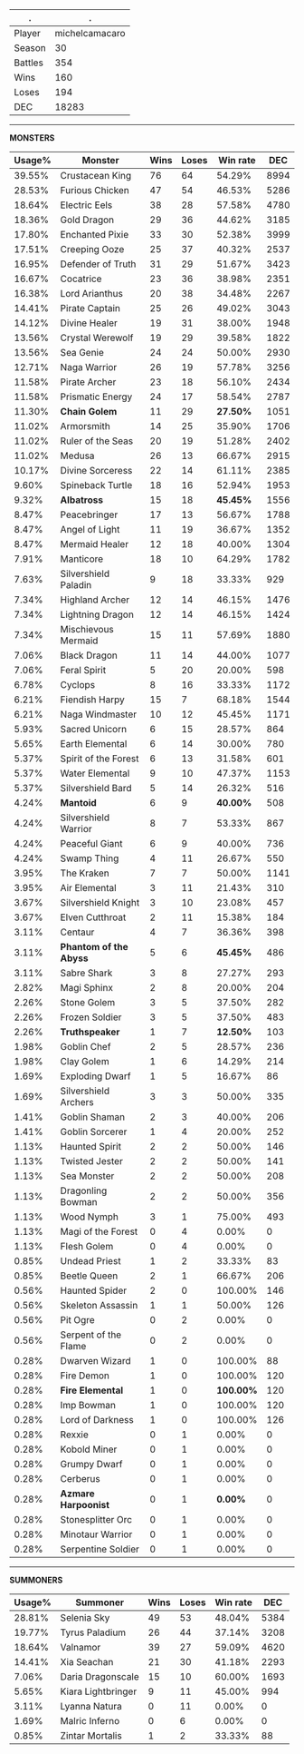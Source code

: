 .|.
|-|-
Player|michelcamacaro
Season|30
Battles|354
Wins|160
Loses|194
DEC|18283

---
**MONSTERS**

Usage%|Monster|Wins|Loses|Win rate|DEC|
-|-|-|-|-|-|
39.55%|Crustacean King|76|64|54.29%|8994|
28.53%|Furious Chicken|47|54|46.53%|5286|
18.64%|Electric Eels|38|28|57.58%|4780|
18.36%|Gold Dragon|29|36|44.62%|3185|
17.80%|Enchanted Pixie|33|30|52.38%|3999|
17.51%|Creeping Ooze|25|37|40.32%|2537|
16.95%|Defender of Truth|31|29|51.67%|3423|
16.67%|Cocatrice|23|36|38.98%|2351|
16.38%|Lord Arianthus|20|38|34.48%|2267|
14.41%|Pirate Captain|25|26|49.02%|3043|
14.12%|Divine Healer|19|31|38.00%|1948|
13.56%|Crystal Werewolf|19|29|39.58%|1822|
13.56%|Sea Genie|24|24|50.00%|2930|
12.71%|Naga Warrior|26|19|57.78%|3256|
11.58%|Pirate Archer|23|18|56.10%|2434|
11.58%|Prismatic Energy|24|17|58.54%|2787|
11.30%|**Chain Golem**|11|29|**27.50%**|1051|
11.02%|Armorsmith|14|25|35.90%|1706|
11.02%|Ruler of the Seas|20|19|51.28%|2402|
11.02%|Medusa|26|13|66.67%|2915|
10.17%|Divine Sorceress|22|14|61.11%|2385|
9.60%|Spineback Turtle|18|16|52.94%|1953|
9.32%|**Albatross**|15|18|**45.45%**|1556|
8.47%|Peacebringer|17|13|56.67%|1788|
8.47%|Angel of Light|11|19|36.67%|1352|
8.47%|Mermaid Healer|12|18|40.00%|1304|
7.91%|Manticore|18|10|64.29%|1782|
7.63%|Silvershield Paladin|9|18|33.33%|929|
7.34%|Highland Archer|12|14|46.15%|1476|
7.34%|Lightning Dragon|12|14|46.15%|1424|
7.34%|Mischievous Mermaid|15|11|57.69%|1880|
7.06%|Black Dragon|11|14|44.00%|1077|
7.06%|Feral Spirit|5|20|20.00%|598|
6.78%|Cyclops|8|16|33.33%|1172|
6.21%|Fiendish Harpy|15|7|68.18%|1544|
6.21%|Naga Windmaster|10|12|45.45%|1171|
5.93%|Sacred Unicorn|6|15|28.57%|864|
5.65%|Earth Elemental|6|14|30.00%|780|
5.37%|Spirit of the Forest|6|13|31.58%|601|
5.37%|Water Elemental|9|10|47.37%|1153|
5.37%|Silvershield Bard|5|14|26.32%|516|
4.24%|**Mantoid**|6|9|**40.00%**|508|
4.24%|Silvershield Warrior|8|7|53.33%|867|
4.24%|Peaceful Giant|6|9|40.00%|736|
4.24%|Swamp Thing|4|11|26.67%|550|
3.95%|The Kraken|7|7|50.00%|1141|
3.95%|Air Elemental|3|11|21.43%|310|
3.67%|Silvershield Knight|3|10|23.08%|457|
3.67%|Elven Cutthroat|2|11|15.38%|184|
3.11%|Centaur|4|7|36.36%|398|
3.11%|**Phantom of the Abyss**|5|6|**45.45%**|486|
3.11%|Sabre Shark|3|8|27.27%|293|
2.82%|Magi Sphinx|2|8|20.00%|204|
2.26%|Stone Golem|3|5|37.50%|282|
2.26%|Frozen Soldier|3|5|37.50%|483|
2.26%|**Truthspeaker**|1|7|**12.50%**|103|
1.98%|Goblin Chef|2|5|28.57%|236|
1.98%|Clay Golem|1|6|14.29%|214|
1.69%|Exploding Dwarf|1|5|16.67%|86|
1.69%|Silvershield Archers|3|3|50.00%|335|
1.41%|Goblin Shaman|2|3|40.00%|206|
1.41%|Goblin Sorcerer|1|4|20.00%|252|
1.13%|Haunted Spirit|2|2|50.00%|146|
1.13%|Twisted Jester|2|2|50.00%|141|
1.13%|Sea Monster|2|2|50.00%|208|
1.13%|Dragonling Bowman|2|2|50.00%|356|
1.13%|Wood Nymph|3|1|75.00%|493|
1.13%|Magi of the Forest|0|4|0.00%|0|
1.13%|Flesh Golem|0|4|0.00%|0|
0.85%|Undead Priest|1|2|33.33%|83|
0.85%|Beetle Queen|2|1|66.67%|206|
0.56%|Haunted Spider|2|0|100.00%|146|
0.56%|Skeleton Assassin|1|1|50.00%|126|
0.56%|Pit Ogre|0|2|0.00%|0|
0.56%|Serpent of the Flame|0|2|0.00%|0|
0.28%|Dwarven Wizard|1|0|100.00%|88|
0.28%|Fire Demon|1|0|100.00%|120|
0.28%|**Fire Elemental**|1|0|**100.00%**|120|
0.28%|Imp Bowman|1|0|100.00%|120|
0.28%|Lord of Darkness|1|0|100.00%|126|
0.28%|Rexxie|0|1|0.00%|0|
0.28%|Kobold Miner|0|1|0.00%|0|
0.28%|Grumpy Dwarf|0|1|0.00%|0|
0.28%|Cerberus|0|1|0.00%|0|
0.28%|**Azmare Harpoonist**|0|1|**0.00%**|0|
0.28%|Stonesplitter Orc|0|1|0.00%|0|
0.28%|Minotaur Warrior|0|1|0.00%|0|
0.28%|Serpentine Soldier|0|1|0.00%|0|

---
**SUMMONERS**

Usage%|Summoner|Wins|Loses|Win rate|DEC|
-|-|-|-|-|-|
28.81%|Selenia Sky|49|53|48.04%|5384|
19.77%|Tyrus Paladium|26|44|37.14%|3208|
18.64%|Valnamor|39|27|59.09%|4620|
14.41%|Xia Seachan|21|30|41.18%|2293|
7.06%|Daria Dragonscale|15|10|60.00%|1693|
5.65%|Kiara Lightbringer|9|11|45.00%|994|
3.11%|Lyanna Natura|0|11|0.00%|0|
1.69%|Malric Inferno|0|6|0.00%|0|
0.85%|Zintar Mortalis|1|2|33.33%|88|
